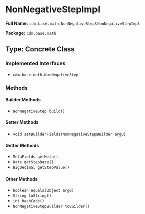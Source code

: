 # NonNegativeStepImpl

**Full Name:** `cdm.base.math.NonNegativeStep$NonNegativeStepImpl`

**Package:** `cdm.base.math`

## Type: Concrete Class

### Implemented Interfaces

- `cdm.base.math.NonNegativeStep`

### Methods

#### Builder Methods

- `NonNegativeStep build()`

#### Setter Methods

- `void setBuilderFields(NonNegativeStepBuilder arg0)`

#### Getter Methods

- `MetaFields getMeta()`
- `Date getStepDate()`
- `BigDecimal getStepValue()`

#### Other Methods

- `boolean equals(Object arg0)`
- `String toString()`
- `int hashCode()`
- `NonNegativeStepBuilder toBuilder()`

